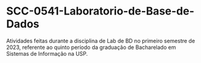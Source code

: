 # SCC-0541-Laboratorio-de-Base-de-Dados
Atividades feitas durante a disciplina de Lab de BD no primeiro semestre de 2023, referente ao quinto período da graduação de Bacharelado em Sistemas de Informação na USP.
